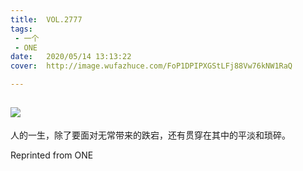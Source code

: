 ```yaml
---
title:	VOL.2777
tags:
 - 一个
 - ONE
date:	2020/05/14 13:13:22
cover:	http://image.wufazhuce.com/FoP1DPIPXGStLFj88Vw76kNW1RaQ

---
```

![](http://image.wufazhuce.com/FoP1DPIPXGStLFj88Vw76kNW1RaQ)
---

人的一生，除了要面对无常带来的跌宕，还有贯穿在其中的平淡和琐碎。
 
Reprinted from ONE
